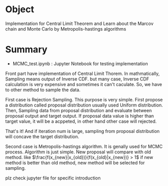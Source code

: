 # Object
Implementation for Central Limit Theorem and Learn about the Marcov chain and Monte Carlo by Metropolis-hastings algorithms 

# Summary
+ MCMC_test.ipynb : Jupyter Notebook for testing implementation

Front part have implementation of Central Limit Thorem. 
In mathmatically, Sampling means output of Inverse CDF. but many case, Inverse CDF calculation is very expensive and sometimes it can't caculate. 
So, we have to other method to sample the data. 

First case is Rejection Sampling. This purpose is very simple. First propose a distribution called proposal distribution usually used Uniform distribution. 
Then, Sampling data from proposal distribution and evaluate between proposal output and target output. 
If proposal data value is higher than target value, it will be a acppeted, in other hand other case will rejected. 

That's it! And if iteration num is large, sampling from proposal distribution will concave the target distribution. 
 
Second case is Metropolis-hastings algorithm. It is genally used for MCMC process. 
Algorithm is just simple. New proposal will compare with old method. like $\frac{f(x_{new}|x_{old})}{f(x_{old}|x_{new})} > 1$ 
if new method is better than old method, new method will be selected for sampling. 

plz check jupyter file for specific introduction